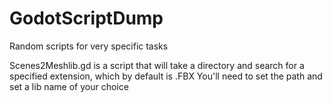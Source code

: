 # GodotScriptDump
Random scripts for very specific tasks

Scenes2Meshlib.gd is a script that will take a directory and search for a specified extension, which by default is .FBX
You'll need to set the path and set a lib name of your choice
